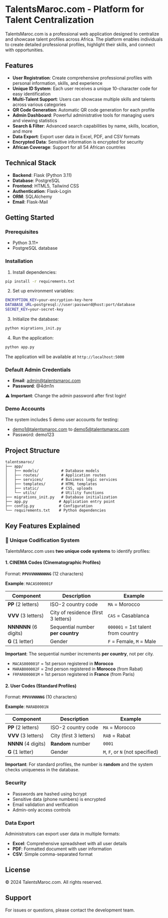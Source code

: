 # TalentsMaroc.com - Platform for Talent Centralization

TalentsMaroc.com is a professional web application designed to centralize and showcase talent profiles across Africa. The platform enables individuals to create detailed professional profiles, highlight their skills, and connect with opportunities.

## Features

- **User Registration**: Create comprehensive professional profiles with personal information, skills, and experience
- **Unique ID System**: Each user receives a unique 10-character code for easy identification
- **Multi-Talent Support**: Users can showcase multiple skills and talents across various categories
- **QR Code Generation**: Automatic QR code generation for each profile
- **Admin Dashboard**: Powerful administrative tools for managing users and viewing statistics
- **Search & Filter**: Advanced search capabilities by name, skills, location, and more
- **Data Export**: Export user data in Excel, PDF, and CSV formats
- **Encrypted Data**: Sensitive information is encrypted for security
- **African Coverage**: Support for all 54 African countries

## Technical Stack

- **Backend**: Flask (Python 3.11)
- **Database**: PostgreSQL
- **Frontend**: HTML5, Tailwind CSS
- **Authentication**: Flask-Login
- **ORM**: SQLAlchemy
- **Email**: Flask-Mail

## Getting Started

### Prerequisites

- Python 3.11+
- PostgreSQL database

### Installation

1. Install dependencies:
```bash
pip install -r requirements.txt
```

2. Set up environment variables:
```bash
ENCRYPTION_KEY=your-encryption-key-here
DATABASE_URL=postgresql://user:password@host:port/database
SECRET_KEY=your-secret-key
```

3. Initialize the database:
```bash
python migrations_init.py
```

4. Run the application:
```bash
python app.py
```

The application will be available at `http://localhost:5000`

### Default Admin Credentials

- **Email**: admin@talentsmaroc.com
- **Password**: @4dm1n

⚠️ **Important**: Change the admin password after first login!

### Demo Accounts

The system includes 5 demo user accounts for testing:
- demo1@talentsmaroc.com to demo5@talentsmaroc.com
- Password: demo123

## Project Structure

```
talentsmaroc/
├── app/
│   ├── models/          # Database models
│   ├── routes/          # Application routes
│   ├── services/        # Business logic services
│   ├── templates/       # HTML templates
│   ├── static/          # CSS, uploads
│   └── utils/           # Utility functions
├── migrations_init.py   # Database initialization
├── app.py              # Application entry point
├── config.py           # Configuration
└── requirements.txt    # Python dependencies
```

## Key Features Explained

### 🔢 Unique Codification System

TalentsMaroc.com uses **two unique code systems** to identify profiles:

#### 1. CINEMA Codes (Cinematographic Profiles)
Format: **`PPVVVNNNNNNNG`** (12 characters)

**Example**: `MACAS000001F`

| Component | Description | Example |
|-----------|-------------|---------|
| **PP** (2 letters) | ISO-2 country code | `MA` = Morocco |
| **VVV** (3 letters) | City of residence (first 3 letters) | `CAS` = Casablanca |
| **NNNNNN** (6 digits) | Sequential number **per country** | `000001` = 1st talent from country |
| **G** (1 letter) | Gender | `F` = Female, `M` = Male |

**Important**: The sequential number increments **per country**, not per city.
- `MACAS000001F` = 1st person registered in **Morocco**
- `MARAB000002F` = 2nd person registered in **Morocco** (from Rabat)
- `FRPAR000001M` = 1st person registered in **France** (from Paris)

#### 2. User Codes (Standard Profiles)
Format: **`PPVVVNNNNG`** (10 characters)

**Example**: `MARAB0001N`

| Component | Description | Example |
|-----------|-------------|---------|
| **PP** (2 letters) | ISO-2 country code | `MA` = Morocco |
| **VVV** (3 letters) | City (first 3 letters) | `RAB` = Rabat |
| **NNNN** (4 digits) | **Random** number | `0001` |
| **G** (1 letter) | Gender | `M`, `F`, or `N` (not specified) |

**Important**: For standard profiles, the number is **random** and the system checks uniqueness in the database.

### Security
- Passwords are hashed using bcrypt
- Sensitive data (phone numbers) is encrypted
- Email validation and verification
- Admin-only access controls

### Data Export
Administrators can export user data in multiple formats:
- **Excel**: Comprehensive spreadsheet with all user details
- **PDF**: Formatted document with user information
- **CSV**: Simple comma-separated format

## License

© 2024 TalentsMaroc.com. All rights reserved.

## Support

For issues or questions, please contact the development team.
